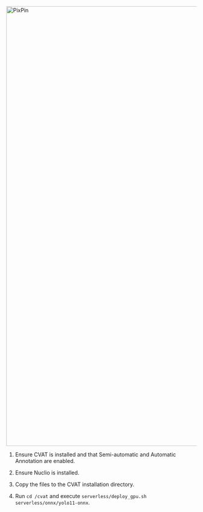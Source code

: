 <img width="2560" height="1164" alt="PixPin" src="https://github.com/user-attachments/assets/f966f321-7829-4489-aeae-3a9e034dc3d9" />

1. Ensure CVAT is installed and that Semi-automatic and Automatic Annotation are enabled.

3. Ensure Nuclio is installed.

5. Copy the files to the CVAT installation directory.

7. Run `cd /cvat` and execute `serverless/deploy_gpu.sh serverless/onnx/yolo11-onnx`.
